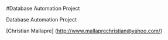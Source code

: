 #Database Automation Project

Database Automation Project

[Christian Mallapre] (http://www.mallaprechristian@yahoo.com/) 
